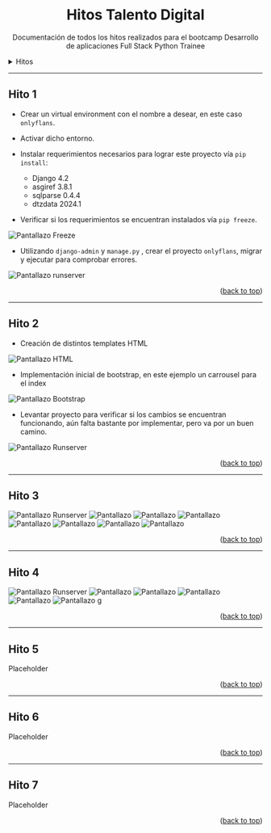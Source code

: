 <a name="readme-top"></a>

<div align="center">
  <h1>Hitos Talento Digital</h1>
  <p>Documentación de todos los hitos realizados para el bootcamp Desarrollo de aplicaciones Full Stack Python Trainee</p>
</div>

<!--  falta por asignar foto onlyflans
<div align="center">
  <a href="">
    <img src="images/logo.png">
  </a>
-->
<!-- tabla de contenidos -->

<details>
  <summary>Hitos</summary>
  <ol>
    <li><a href="#hito1">Hito 1</a></li>
    <li><a href="#hito2">Hito 2</a></li>
    <li><a href="#hito3">Hito 3</a></li>
    <li><a href="#hito4">Hito 4</a></li>
    <li><a href="#hito5">Hito 5</a></li>
    <li><a href="#hito6">Hito 6</a></li>
    <li><a href="#hito7">Hito 7</a></li>
  </ol>
</details>

---

## Hito 1 <a name="hito1"></a>

- Crear un virtual environment con el nombre a desear, en este caso `onlyflans`.
- Activar dicho entorno.
- Instalar requerimientos necesarios para lograr este proyecto vía `pip install`:

  - Django 4.2
  - asgiref 3.8.1
  - sqlparse 0.4.4
  - dtzdata 2024.1

- Verificar si los requerimientos se encuentran instalados vía `pip freeze`.

 ![Pantallazo Freeze](requerimientos_hito_1/pip_freeze.png)

- Utilizando `django-admin` y `manage.py`  , crear el proyecto `onlyflans`, migrar y ejecutar para comprobar errores.

 ![Pantallazo runserver](requerimientos_hito_1/runserver_py.png)

 <p align="right">(<a href="#readme-top">back to top</a>)</p>

---

## Hito 2 <a name="hito2"></a>

- Creación de distintos templates HTML

 ![Pantallazo HTML](requerimientos_hito_2/templates_docu.png)

- Implementación inicial de bootstrap, en este ejemplo un carrousel para el index

 ![Pantallazo Bootstrap](requerimientos_hito_2/bootstrap_docu.png)

- Levantar proyecto para verificar si los cambios se encuentran funcionando, aún falta bastante por implementar, pero va por un buen camino.

 ![Pantallazo Runserver](requerimientos_hito_2/crudo_smartphone_docu.png)


<p align="right">(<a href="#readme-top">back to top</a>)</p>

---

## Hito 3 <a name="hito3"></a>

 ![Pantallazo Runserver](hito_3/8_flan.png)
 ![Pantallazo](hito_3/index_(pantallazo_con_requerimientos_hito4).png)
 ![Pantallazo](hito_3/pantallazo_welcome_(con_requerimientos_hito4).png)
 ![Pantallazo](hito_3/about.png)
 ![Pantallazo](hito_3/contacto_admin.png)
 ![Pantallazo](hito_3/contacto_correo_erroneo.png)
 ![Pantallazo](hito_3/contacto_correo_no_erroneo.png)
 ![Pantallazo](hito_3/exito_contacto.png) 

<p align="right">(<a href="#readme-top">back to top</a>)</p>

---

## Hito 4 <a name="hito4"></a>

 ![Pantallazo Runserver](hito_4/bienvenido_usuario.png)
 ![Pantallazo](hito_4/cerrar_sesion.png)
 ![Pantallazo](hito_4/elemento_agregado.png)
 ![Pantallazo](hito_4/inicio_sesion_exitoso.png)
 ![Pantallazo](hito_4/pagina_iniciar_sesion.png)
 ![Pantallazo](hito_4/pagina_inicio.png)
g


<p align="right">(<a href="#readme-top">back to top</a>)</p>

---

## Hito 5 <a name="hito5"></a>

Placeholder

<p align="right">(<a href="#readme-top">back to top</a>)</p>

---

## Hito 6 <a name="hito6"></a>

Placeholder

<p align="right">(<a href="#readme-top">back to top</a>)</p>

---

## Hito 7 <a name="hito7"></a>

Placeholder

<p align="right">(<a href="#readme-top">back to top</a>)</p>
